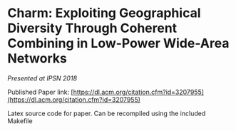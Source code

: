# Charm: Exploiting Geographical Diversity Through Coherent Combining in Low-Power Wide-Area Networks

*Presented at IPSN 2018*

Published Paper link: [https://dl.acm.org/citation.cfm?id=3207955](https://dl.acm.org/citation.cfm?id=3207955)

Latex source code for paper. Can be recompiled using the included Makefile